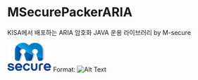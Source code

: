 # MSecurePackerARIA
KISA에서 배포하는 ARIA 암호화 JAVA 운용 라이브러리 by M-secure

![MSecure](/MSecure.png)
Format: ![Alt Text](/MSecure.pnp)